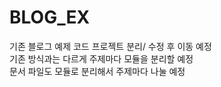# BLOG_EX


기존 블로그 예제 코드 프로젝트 분리/ 수정 후 이동 예정  
기존 방식과는 다르게 주제마다 모듈을 분리할 예정  
문서 파일도 모듈로 분리해서 주제마다 나눌 예정 